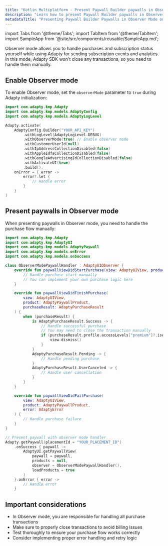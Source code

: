 ```yaml
---
title: "Kotlin Multiplatform - Present Paywall Builder paywalls in Observer mode"
description: "Learn how to present Paywall Builder paywalls in Observer mode on Kotlin Multiplatform."
metadataTitle: "Presenting Paywall Builder Paywalls in Observer Mode on Kotlin Multiplatform | Adapty Docs"
---
```


import Tabs from '@theme/Tabs';
import TabItem from '@theme/TabItem';
import SampleApp from '@site/src/components/reusable/SampleApp.md'; 

Observer mode allows you to handle purchases and subscription status yourself while using Adapty for sending subscription events and analytics. In this mode, Adapty SDK won't close any transactions, so you need to handle them manually.

## Enable Observer mode

To enable Observer mode, set the `observerMode` parameter to `true` during Adapty initialization:

```kotlin showLineNumbers
import com.adapty.kmp.Adapty
import com.adapty.kmp.models.AdaptyConfig
import com.adapty.kmp.models.AdaptyLogLevel

Adapty.activate(
    AdaptyConfig.Builder("YOUR_API_KEY")
        .withLogLevel(AdaptyLogLevel.DEBUG)
        .withObserverMode(true) // Enable observer mode
        .withCustomerUserId(null)
        .withIpAddressCollectionDisabled(false)
        .withAppleIdfaCollectionDisabled(false)
        .withGoogleAdvertisingIdCollectionDisabled(false)
        .withActivateUI(true)
        .build(),
    onError = { error ->
        error?.let {
            // Handle error
        }
    }
)
```

## Present paywalls in Observer mode

When presenting paywalls in Observer mode, you need to handle the purchase flow manually:

```kotlin showLineNumbers
import com.adapty.kmp.Adapty
import com.adapty.kmp.AdaptyUI
import com.adapty.kmp.models.AdaptyPaywall
import com.adapty.kmp.models.onError
import com.adapty.kmp.models.onSuccess

class ObserverModePaywallHandler : AdaptyUIObserver {
    override fun paywallViewDidStartPurchase(view: AdaptyUIView, product: AdaptyPaywallProduct) {
        // Handle purchase start manually
        // You can implement your own purchase logic here
    }

    override fun paywallViewDidFinishPurchase(
        view: AdaptyUIView,
        product: AdaptyPaywallProduct,
        purchaseResult: AdaptyPurchaseResult
    ) {
        when (purchaseResult) {
            is AdaptyPurchaseResult.Success -> {
                // Handle successful purchase
                // You may need to close the transaction manually
                if (purchaseResult.profile.accessLevels["premium"]?.isActive == true) {
                    view.dismiss()
                }
            }
            AdaptyPurchaseResult.Pending -> {
                // Handle pending purchase
            }
            AdaptyPurchaseResult.UserCanceled -> {
                // Handle user cancellation
            }
        }
    }

    override fun paywallViewDidFailPurchase(
        view: AdaptyUIView,
        product: AdaptyPaywallProduct,
        error: AdaptyError
    ) {
        // Handle purchase failure
    }
}

// Present paywall with observer mode handler
Adapty.getPaywall(placementId = "YOUR_PLACEMENT_ID")
    .onSuccess { paywall ->
        AdaptyUI.getPaywallView(
            paywall = paywall,
            products = null,
            observer = ObserverModePaywallHandler(),
            loadProducts = true
        )
    }.onError { error ->
        // Handle error
    }
```

## Important considerations

- In Observer mode, you are responsible for handling all purchase transactions
- Make sure to properly close transactions to avoid billing issues
- Test thoroughly to ensure your purchase flow works correctly
- Consider implementing proper error handling and retry logic

<SampleApp /> 